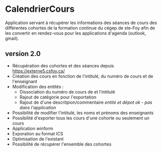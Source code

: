 # CalendrierCours

Application servant à récupérer les informations des séances de cours des différentes cohortes de la formation continue du cégep de ste-Foy afin de les convertir en rendez-vous pour les applications d'agenda (outlook, gmail).

## version 2.0

 - Récupération des cohortes et des séances depuis https://externe5.csfoy.ca/
 - Création des cours en fonction de l'intitulé, du numéro de cours et de l'enseignant
 - Modification des entités :
    - Dissociation du numéro de cours de et l'intitulé
    - Rajout de catégorie pour l'exportation
    - Rajout de d'une descritpion/commentaire <em>entité et dépot ok - pas dans l'application</em>
 - Possibilité de modifier l'intitulé, les noms et prénoms des enseignants
 - Possibilité d'exporter tous les cours d'une cohorte ou seulement un cours
 - Application winform
 - Exporation au format ICS
 - Optimisation de l'existant
 - Possibilité de récupérer l'ensemble des cohortes